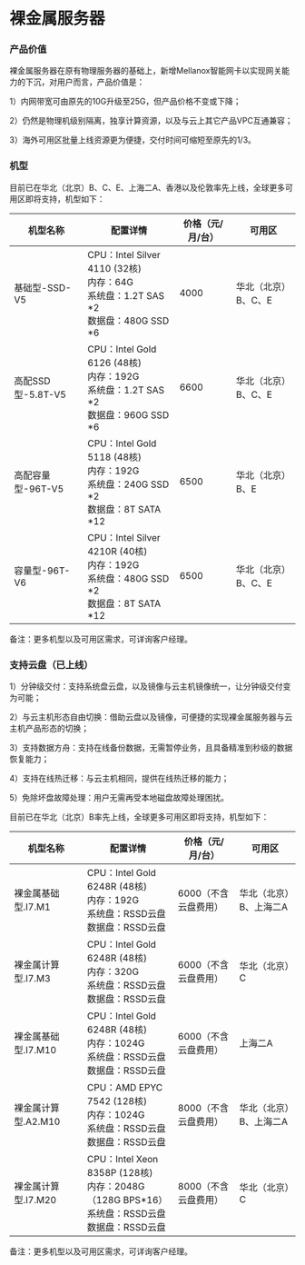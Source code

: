 # 裸金属服务器

### 产品价值

裸金属服务器在原有物理服务器的基础上，新增Mellanox智能网卡以实现网关能力的下沉，对用户而言，产品价值是：

1）内网带宽可由原先的10G升级至25G，但产品价格不变或下降；

2）仍然是物理机级别隔离，独享计算资源，以及与云上其它产品VPC互通兼容；

3）海外可用区批量上线资源更为便捷，交付时间可缩短至原先的1/3。


### 机型

目前已在华北（北京）B、C、E、上海二A、香港以及伦敦率先上线，全球更多可用区即将支持，机型如下：

| 机型名称        | 配置详情 | 价格（元/月/台） | 可用区 |
| ---------- | --- | ----- |----- |
| 基础型-SSD-V5   | CPU：Intel Silver 4110 (32核)<br>内存：64G<br>系统盘：1.2T SAS *2<br>数据盘：480G SSD *6| 4000 |华北（北京）B、C、E|
| 高配SSD型-5.8T-V5   | CPU：Intel Gold 6126 (48核)<br>内存：192G<br>系统盘：1.2T SAS *2<br>数据盘：960G SSD *6| 6600 |华北（北京）B、C、E|
| 高配容量型-96T-V5   | CPU：Intel Gold 5118 (48核)<br>内存：192G<br>系统盘：240G SSD *2<br>数据盘：8T SATA *12| 6500 |华北（北京）B、E|
| 容量型-96T-V6   | CPU：Intel Silver 4210R (40核)<br>内存：192G<br>系统盘：480G SSD *2<br>数据盘：8T SATA *12| 6500 |华北（北京）B、C、E|

备注：更多机型以及可用区需求，可详询客户经理。

### 支持云盘（已上线）

1）分钟级交付：支持系统盘云盘，以及镜像与云主机镜像统一，让分钟级交付变为可能；

2）与云主机形态自由切换：借助云盘以及镜像，可便捷的实现裸金属服务器与云主机产品形态的切换；

3）支持数据方舟：支持在线备份数据，无需暂停业务，且具备精准到秒级的数据恢复能力；

4）支持在线热迁移：与云主机相同，提供在线热迁移的能力；

5）免除坏盘故障处理：用户无需再受本地磁盘故障处理困扰。

目前已在华北（北京）B率先上线，全球更多可用区即将支持，机型如下：

| 机型名称        | 配置详情 | 价格（元/月/台） | 可用区 |
| ---------- | --- | ----- |----- |
| 裸金属基础型.I7.M1   | CPU：Intel Gold 6248R (48核)<br>内存：192G<br>系统盘：RSSD云盘<br>数据盘：RSSD云盘|  6000（不含云盘费用） |华北（北京）B、上海二A|
| 裸金属计算型.I7.M3   | CPU：Intel Gold 6248R (48核)<br>内存：320G<br>系统盘：RSSD云盘<br>数据盘：RSSD云盘|  6000（不含云盘费用） |华北（北京）C|
| 裸金属基础型.I7.M10   | CPU：Intel Gold 6248R (48核)<br>内存：1024G<br>系统盘：RSSD云盘<br>数据盘：RSSD云盘|  6000（不含云盘费用） |上海二A|
| 裸金属计算型.A2.M10   | CPU：AMD EPYC 7542 (128核)<br>内存：1024G<br>系统盘：RSSD云盘<br>数据盘：RSSD云盘|  8000（不含云盘费用） |华北（北京）B、上海二A|
| 裸金属计算型.I7.M20   | CPU：Intel Xeon 8358P (128核)<br>内存：2048G（128G BPS*16）<br>系统盘：RSSD云盘<br>数据盘：RSSD云盘|  8000（不含云盘费用） |华北（北京）C|

备注：更多机型以及可用区需求，可详询客户经理。






